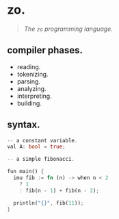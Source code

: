 # zo.

> *The `zo` programming language.*

## compiler phases.

- reading.
- tokenizing.
- parsing.
- analyzing.
- interpreting.
- building.

## syntax.

```rs
-- a constant variable.
val A: bool = true;

-- a simple fibonacci.

fun main() {
  imu fib := fn (n) -> when n < 2 
    ? 1
    : fib(n - 1) + fib(n - 2);

  println("{}", fib(11));
}
```
